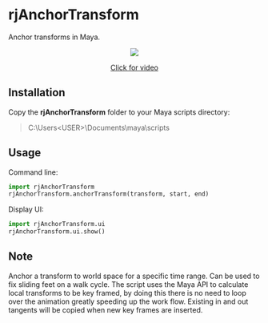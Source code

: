 # rjAnchorTransform
Anchor transforms in Maya.

<p align="center"><img src="https://github.com/robertjoosten/rjAnchorTransform/raw/master/README.gif"></p>
<a href="https://vimeo.com/247672481" target="_blank"><p align="center">Click for video</p></a>

## Installation
Copy the **rjAnchorTransform** folder to your Maya scripts directory:
> C:\Users\<USER>\Documents\maya\scripts

## Usage
Command line:
```python
import rjAnchorTransform
rjAnchorTransform.anchorTransform(transform, start, end)
```

Display UI:
```python
import rjAnchorTransform.ui 
rjAnchorTransform.ui.show()
```

## Note
Anchor a transform to world space for a specific time range. Can be used to fix sliding feet on a walk cycle. The script uses the Maya API to calculate local transforms to be key framed, by doing this there is no need to loop over the animation greatly speeding up the work flow. Existing in and out tangents will be copied when new key frames are inserted.